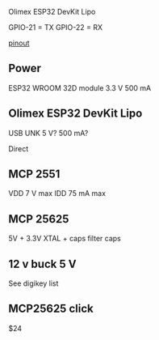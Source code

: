 Olimex ESP32 DevKit Lipo

GPIO-21 = TX
GPIO-22 = RX

[pinout](https://www.olimex.com/Products/IoT/ESP32/ESP32-DevKit-LiPo/resources/ESP32-DevKit-Lipo-GPIOs.png)

## Power
ESP32 WROOM 32D module
3.3 V 500 mA

## Olimex ESP32 DevKit Lipo
USB
UNK
5 V? 500 mA?

Direct

## MCP 2551
VDD 7 V max
IDD 75 mA max

## MCP 25625
5V + 3.3V
XTAL + caps
filter caps

## 12 v buck 5 V
See digikey list

## MCP25625 click
$24


